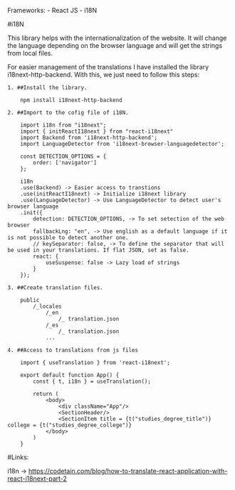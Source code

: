 Frameworks: 
    - React JS
    - i18N

#i18N

This library helps with the internationalization of the website. It will change the language depending on the browser language and will get the strings from local files.

For easier management of the translations I have installed the library i18next-http-backend. With this, we just need to follow this steps:

    1. ##Install the library.

        npm install i18next-http-backend

    2. ##Import to the cofig file of i18N.

        import i18n from "i18next";
        import { initReactI18next } from "react-i18next"
        import Backend from 'i18next-http-backend';
        import LanguageDetector from 'i18next-browser-languagedetector';

        const DETECTION_OPTIONS = {
            order: ['navigator']
        };
        
        i18n
        .use(Backend) -> Easier access to transtions
        .use(initReactI18next) -> Initialize i18next library
        .use(LanguageDetector) -> Use LanguageDetector to detect user's browser language
        .init({
            detection: DETECTION_OPTIONS, -> To set setection of the web browser
            fallbackLng: "en", -> Use english as a default language if it is not possible to detect another one.
            // keySeparator: false, -> To define the separator that will be used in your translations. If flat JSON, set as false.
            react: {
                useSuspense: false -> Lazy load of strings
            }
        });

    3. ##Create translation files.

        public
            /_locales
                /_en
                    /_ translation.json
                /_es
                    /_ translation.json
                ...

    4. ##Access to translations from js files

        import { useTranslation } from 'react-i18next';

        export default function App() {
            const { t, i18n } = useTranslation();

            return (
                <body>
                    <div className="App"/>
                    <SectionHeader/>
                    <SectionItem title = {t("studies_degree_title")} college = {t("studies_degree_college")}
                </body>
            )
        }

#Links:

i18n -> https://codetain.com/blog/how-to-translate-react-application-with-react-i18next-part-2

